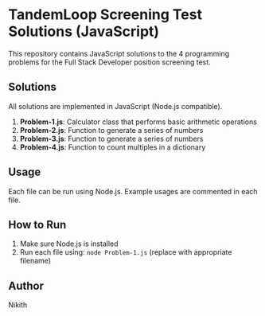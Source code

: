 # TandemLoop Screening Test Solutions (JavaScript)

This repository contains JavaScript solutions to the 4 programming problems for the Full Stack Developer position screening test.

## Solutions

All solutions are implemented in JavaScript (Node.js compatible).

1. **Problem-1.js**: Calculator class that performs basic arithmetic operations
2. **Problem-2.js**: Function to generate a series of numbers 
3. **Problem-3.js**: Function to generate a series of numbers
4. **Problem-4.js**: Function to count multiples in a dictionary

## Usage

Each file can be run using Node.js. Example usages are commented in each file.

## How to Run
1. Make sure Node.js is installed
2. Run each file using: `node Problem-1.js` (replace with appropriate filename)

## Author
Nikith
